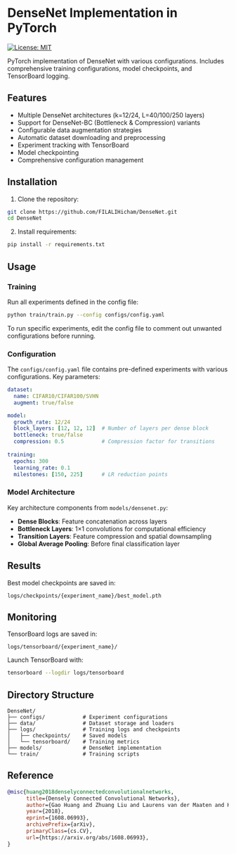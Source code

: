 
# DenseNet Implementation in PyTorch

[![License: MIT](https://img.shields.io/badge/License-MIT-yellow.svg)](https://opensource.org/licenses/MIT)

PyTorch implementation of DenseNet with various configurations. Includes comprehensive training configurations, model checkpoints, and TensorBoard logging.

## Features

- Multiple DenseNet architectures (k=12/24, L=40/100/250 layers)
- Support for DenseNet-BC (Bottleneck & Compression) variants
- Configurable data augmentation strategies
- Automatic dataset downloading and preprocessing
- Experiment tracking with TensorBoard
- Model checkpointing
- Comprehensive configuration management

## Installation

1. Clone the repository:
```bash
git clone https://github.com/FILALIHicham/DenseNet.git
cd DenseNet
```

2. Install requirements:
```bash
pip install -r requirements.txt
```

## Usage

### Training
Run all experiments defined in the config file:
```bash
python train/train.py --config configs/config.yaml
```

To run specific experiments, edit the config file to comment out unwanted configurations before running.

### Configuration
The `configs/config.yaml` file contains pre-defined experiments with various configurations. Key parameters:

```yaml
dataset:
  name: CIFAR10/CIFAR100/SVHN
  augment: true/false

model:
  growth_rate: 12/24
  block_layers: [12, 12, 12]  # Number of layers per dense block
  bottleneck: true/false
  compression: 0.5            # Compression factor for transitions
  
training:
  epochs: 300
  learning_rate: 0.1
  milestones: [150, 225]      # LR reduction points
```

### Model Architecture
Key architecture components from `models/densenet.py`:
- **Dense Blocks**: Feature concatenation across layers
- **Bottleneck Layers**: 1×1 convolutions for computational efficiency
- **Transition Layers**: Feature compression and spatial downsampling
- **Global Average Pooling**: Before final classification layer

## Results
Best model checkpoints are saved in:
```
logs/checkpoints/{experiment_name}/best_model.pth
```

## Monitoring
TensorBoard logs are saved in:
```
logs/tensorboard/{experiment_name}/
```

Launch TensorBoard with:
```bash
tensorboard --logdir logs/tensorboard
```

## Directory Structure
```
DenseNet/
├── configs/            # Experiment configurations
├── data/               # Dataset storage and loaders
├── logs/               # Training logs and checkpoints
│   ├── checkpoints/    # Saved models
│   └── tensorboard/    # Training metrics
├── models/             # DenseNet implementation
└── train/              # Training scripts
```

## Reference
```bibtex
@misc{huang2018denselyconnectedconvolutionalnetworks,
      title={Densely Connected Convolutional Networks}, 
      author={Gao Huang and Zhuang Liu and Laurens van der Maaten and Kilian Q. Weinberger},
      year={2018},
      eprint={1608.06993},
      archivePrefix={arXiv},
      primaryClass={cs.CV},
      url={https://arxiv.org/abs/1608.06993}, 
}
```